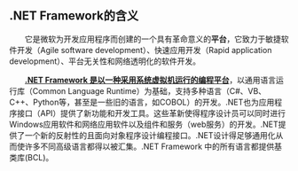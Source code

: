 ## .NET Framework的含义


&emsp;&emsp;它是微软为开发应用程序而创建的一个具有革命意义的**平台**，它致力于敏捷软件开发（Agile software development）、快速应用开发（Rapid application development）、平台无关性和网络透明化的软件开发。

&emsp;&emsp;**[.NET Framework 是以一种采用系统虚拟机运行的编程平台]()**，以通用语言运行库（Common Language Runtime）为基础，支持多种语言（C#、VB、C++、Python等，甚至是一些旧的语言，如COBOL）的开发。.NET也为应用程序接口（API）提供了新功能和开发工具。这些革新使得程序设计员可以同时进行Windows应用软件和网络应用软件以及组件和服务（web服务）的开发。.NET提供了一个新的反射性的且面向对象程序设计编程接口。.NET设计得足够通用化从而使许多不同高级语言都得以被汇集。.NET Framework 中的所有语言都提供基类库(BCL)。
